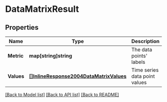 # DataMatrixResult

## Properties

Name | Type | Description | Notes
------------ | ------------- | ------------- | -------------
**Metric** | **map[string]string** | The data points&#39; labels | [optional] 
**Values** | [**[]InlineResponse2004DataMatrixValues**](inline_response_200_4_data_matrix_values.md) | Time series data point values | [optional] 

[[Back to Model list]](../README.md#documentation-for-models) [[Back to API list]](../README.md#documentation-for-api-endpoints) [[Back to README]](../README.md)


